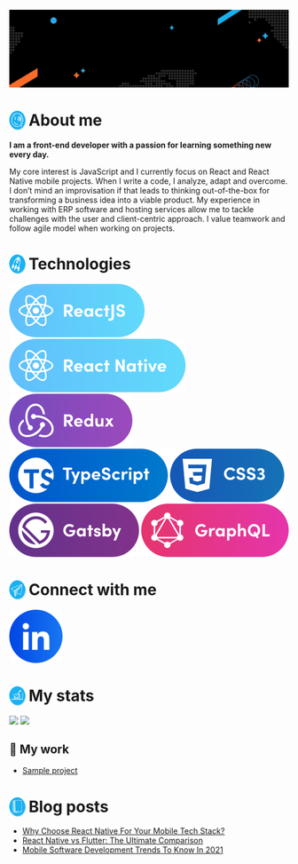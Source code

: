 ![baner](./imgs/out.gif)

<h1><img style="float:left; margin-right:5px;" src="./imgs/About-me.svg" width="30" height="35"/>About me</h1>

<b>I am a front-end developer with a passion for learning something new every day.</b>

My core interest is JavaScript and I currently focus on React and React Native mobile projects. When I write a code, I analyze, adapt and overcome. I don’t mind an improvisation if that leads to thinking out-of-the-box for transforming a business idea into a viable product. My experience in working with ERP software and hosting services allow me to tackle challenges with the user and client-centric approach. I value teamwork and follow agile model when working on projects.

<h1><img style="float:left; margin-right:5px;" src="./imgs/Technologies.svg" width="30" height="35"/>Technologies</h1>

<p float="left">
    <a href="https://selleo.com/react-expert-developers-team" target="_blank" rel="noopener noreferrer" style="text-decoration:none">
        <img src="./imgs/ReactJS.svg"/>
    </a>
    <a href="https://reactnative.dev/" target="_blank" rel="noopener noreferrer" style="text-decoration:none">
        <img src="./imgs/React-Native.svg"/>
    </a>
    <a href="https://redux.js.org/" target="_blank" rel="noopener noreferrer" style="text-decoration:none">
        <img src="./imgs/Redux.svg"/>
    </a>
    <a href="https://www.typescriptlang.org/" target="_blank" rel="noopener noreferrer" style="text-decoration:none">
        <img src="./imgs/TypeScript.svg"/>
    </a>
     <a href="https://developer.mozilla.org/pl/docs/Web/CSS" target="_blank" rel="noopener noreferrer"          
         style="text-decoration:none">   
        <img src="./imgs/Css3.svg"/>
    </a>
     <a href="https://www.gatsbyjs.com/" target="_blank" rel="noopener noreferrer" style="text-decoration:none">
        <img src="./imgs/Gatsby.svg"/>
    </a>
     <a href="https://graphql.org/" target="_blank" rel="noopener noreferrer" style="text-decoration:none">
        <img src="./imgs/GraphQL.svg"/>
    </a>
</p>

<h1><img style="float:left; margin-right:5px;" src="./imgs/Contact-with-me.svg" width="30" height="35"/>Connect with me</h1>

  <a href="https://www.linkedin.com/in/wojciech-rupik-311b19122/" target="_blank" rel="noopener noreferrer" style="text-decoration:none">
        <img src="./imgs/LinkedIn.svg"/>
    </a>

<br/>

<h1><img style="float:left; margin-right:5px;" src="./imgs/My-stats.svg" width="30" height="35"/>My stats</h1>

<p float="left">
    <img src="https://github-readme-stats.vercel.app/api?username=Mrmole96&show_icons=true&theme=default" />
    <img src="https://github-readme-stats.vercel.app/api/top-langs/?username=anuraghazra&layout=compact" />
</p>

## 🧰 My work

- <a href="https://selleo.com/portfolio/messaging-mobile-application">Sample project</a>

<h1><img style="float:left; margin-right:5px;" src="./imgs/Blog-posts.svg" width="30" height="35"/>Blog posts</h1>

- <a href="https://selleo.com/blog/why-choose-react-native-for-your-mobile-tech-stack">Why Choose React Native For Your Mobile Tech Stack?</a>
- <a href="https://selleo.com/blog/react-native-vs-flutter-the-ultimate-comparison">React Native vs Flutter: The Ultimate Comparison</a>
- <a href="https://selleo.com/blog/mobile-software-development-trends-to-know-in-2021">Mobile Software Development Trends To Know In 2021</a>
